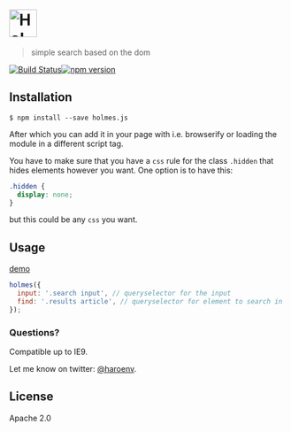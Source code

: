 # <img alt="Holmes.js" src="http://puu.sh/pgBsm/c63088a07f.png" height="50px"></img>

> simple search based on the dom

[![Build Status](https://travis-ci.org/Haroenv/holmes.svg?branch=gh-pages)](https://travis-ci.org/Haroenv/holmes)[![npm version](https://badge.fury.io/js/holmes.js.svg)](https://www.npmjs.com/package/holmes.js)

## Installation

```
$ npm install --save holmes.js
```

After which you can add it in your page with i.e. browserify or loading the module in a different script tag.

You have to make sure that you have a `css` rule for the class `.hidden` that hides elements however you want. One option is to have this:

```css
.hidden {
  display: none;
}
```

but this could be any `css` you want.

## Usage

[demo](https://haroen.me/holmes/)

```js
holmes({
  input: '.search input', // queryselector for the input
  find: '.results article', // queryselector for element to search in
});
```

### Questions?

Compatible up to IE9.

Let me know on twitter: [@haroenv](https://twitter.com/haroenv).

## License

Apache 2.0
